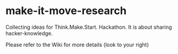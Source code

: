 # make-it-move-research
Collecting ideas for Think.Make.Start. Hackathon. It is about sharing hacker-knowledge.

Please refer to the Wiki for more details (look to your right)
